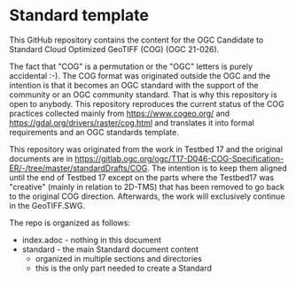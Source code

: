 # Standard template

This GitHub repository contains the content for the OGC Candidate to Standard Cloud Optimized GeoTIFF (COG) (OGC 21-026).

The fact that "COG" is a permutation or the "OGC" letters is purely accidental :-). The COG format was originated outside the OGC and the intention is that it becomes an OGC standard with the support of the community or an OGC community standard. That is why this repository is open to anybody. This repository reproduces the current status of the COG practices collected mainly from https://www.cogeo.org/ and https://gdal.org/drivers/raster/cog.html and translates it into formal requirements and an OGC standards template.

This repository was originated from the work in Testbed 17 and the original documents are in https://gitlab.ogc.org/ogc/T17-D046-COG-Specification-ER/-/tree/master/standardDrafts/COG. The intention is to keep them aligned until the end of Testbed 17 except on the parts where the Testbed17 was "creative" (mainly in relation to 2D-TMS) that has been removed to go back to the original COG direction. Afterwards, the work will exclusively continue in the GeoTIFF.SWG.

The repo is organized as follows:

* index.adoc - nothing in this document
* standard - the main Standard document content
  - organized in multiple sections and directories
  - this is the only part needed to create a Standard

